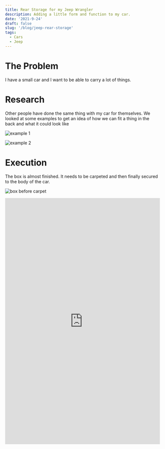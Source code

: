 ```yaml
---
title: Rear Storage for my Jeep Wrangler
description: Adding a little form and function to my car.
date: '2021-9-24'
draft: false
slug: '/blog/jeep-rear-storage'
tags:
  - Cars
  - Jeep
---
```


# The Problem

I have a small car and I want to be able to carry a lot of things.

# Research

Other people have done the same thing with my car for themselves. We looked at some examples to get an idea of how we can fit a thing in the back and what it could look like

![example 1](https://wranglertjforum.com/attachments/2-png.164085/)

![example 2](http://static4.theroadchoseme.com/wp-content/uploads/2009/05/tj_box_rear_wall-900x675.jpg)

# Execution

The box is almost finished. It needs to be carpeted and then finally secured to the body of the car.

![box before carpet](jeep.jpg)

<embed src="https://docs.google.com/spreadsheets/d/1jOgEgcvvYcYgz9fnuyEvaMqUXnx0NUyPBKZbR_VgBRY/edit?usp=sharing" width="100%" height="800"/>
